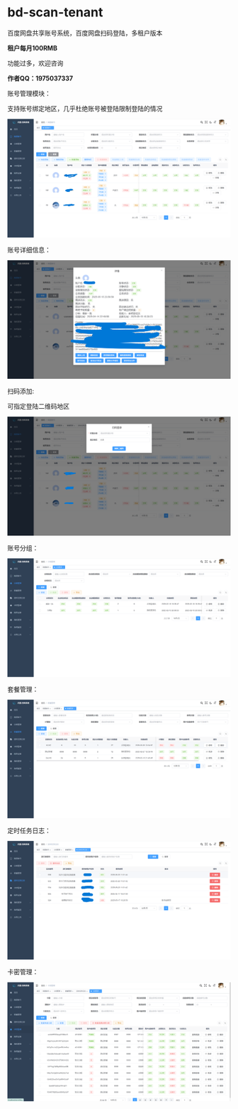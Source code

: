 # bd-scan-tenant
百度网盘共享账号系统，百度网盘扫码登陆，多租户版本

**租户每月100RMB**

功能过多，欢迎咨询

**作者QQ：1975037337**



账号管理模块：

支持账号绑定地区，几乎杜绝账号被登陆限制登陆的情况

![account](./系统截图/account.png)

账号详细信息：

![账号详情](./系统截图/账号详情.png)



扫码添加:

可指定登陆二维码地区

![扫码添加](./系统截图/扫码添加.png)



账号分组：

![group](./系统截图/group.png)





套餐管理：

![package](./系统截图/package.png)



定时任务日志：

![quartzLog](./系统截图/quartzLog.png)



卡密管理：

![secretKey](./系统截图/secretKey.png)
